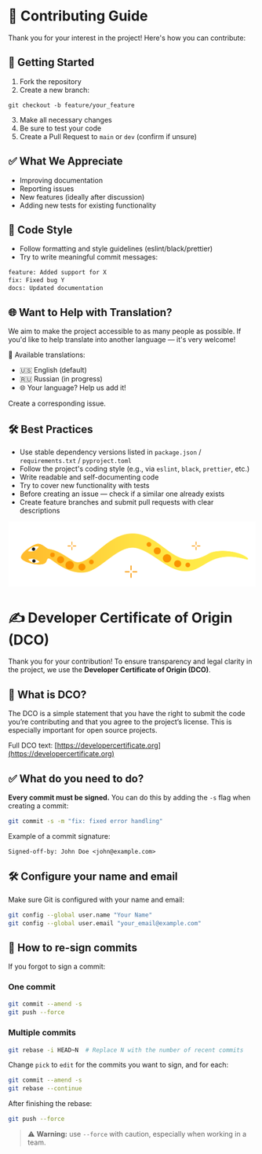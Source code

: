 # 🤝 Contributing Guide

Thank you for your interest in the project! Here's how you can contribute:

## 🚀 Getting Started

1. Fork the repository
2. Create a new branch:
```
git checkout -b feature/your_feature
```
3. Make all necessary changes
4. Be sure to test your code
5. Create a Pull Request to `main` or `dev` (confirm if unsure)

## ✅ What We Appreciate

- Improving documentation
- Reporting issues
- New features (ideally after discussion)
- Adding new tests for existing functionality

## 🧹 Code Style

- Follow formatting and style guidelines (eslint/black/prettier)
- Try to write meaningful commit messages:
```
feature: Added support for X
fix: Fixed bug Y
docs: Updated documentation
```

## 🌐 Want to Help with Translation?

We aim to make the project accessible to as many people as possible. If you'd like to help translate into another language — it's very welcome!

📄 Available translations:
- 🇺🇸 English (default)
- 🇷🇺 Russian (in progress)
- 🌐 Your language? Help us add it!

Create a corresponding issue.

## 🛠 Best Practices

- Use stable dependency versions listed in `package.json` / `requirements.txt` / `pyproject.toml`
- Follow the project's coding style (e.g., via `eslint`, `black`, `prettier`, etc.)
- Write readable and self-documenting code
- Try to cover new functionality with tests
- Before creating an issue — check if a similar one already exists
- Create feature branches and submit pull requests with clear descriptions

![image](/docs/assets/pic_left.svg)

# ✍️ Developer Certificate of Origin (DCO)

Thank you for your contribution! To ensure transparency and legal clarity in the project, we use the **Developer Certificate of Origin (DCO)**.

## 📜 What is DCO?

The DCO is a simple statement that you have the right to submit the code you’re contributing and that you agree to the project’s license. This is especially important for open source projects.

Full DCO text: [https://developercertificate.org](https://developercertificate.org)

## ✅ What do you need to do?

**Every commit must be signed.** You can do this by adding the `-s` flag when creating a commit:

```bash
git commit -s -m "fix: fixed error handling"
```

Example of a commit signature:

```
Signed-off-by: John Doe <john@example.com>
```

## 🛠 Configure your name and email

Make sure Git is configured with your name and email:

```bash
git config --global user.name "Your Name"
git config --global user.email "your_email@example.com"
```

## 🔁 How to re-sign commits

If you forgot to sign a commit:

### One commit

```bash
git commit --amend -s
git push --force
```

### Multiple commits

```bash
git rebase -i HEAD~N  # Replace N with the number of recent commits
```

Change `pick` to `edit` for the commits you want to sign, and for each:

```bash
git commit --amend -s
git rebase --continue
```

After finishing the rebase:

```bash
git push --force
```

> ⚠️ __Warning:__ use `--force` with caution, especially when working in a team.